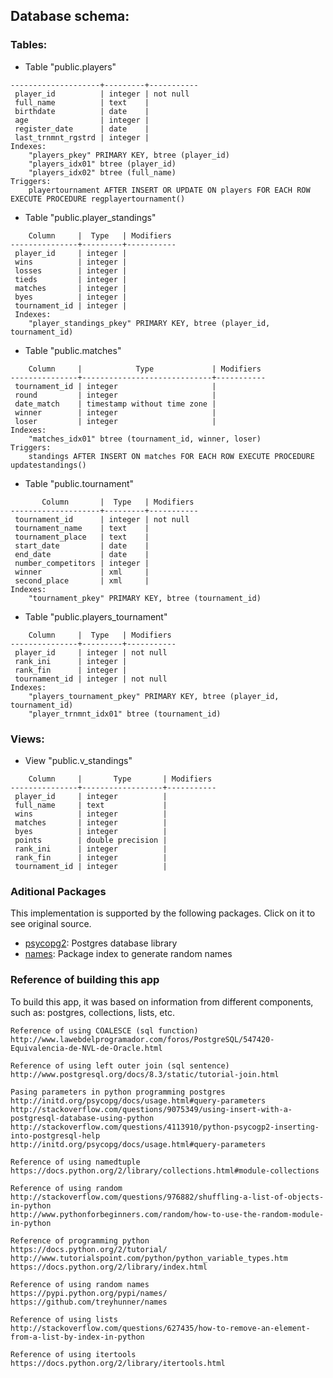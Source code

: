 ## Database schema:
### Tables:
- Table "public.players"
```
--------------------+---------+-----------
 player_id          | integer | not null
 full_name          | text    | 
 birthdate          | date    | 
 age                | integer | 
 register_date      | date    | 
 last_trnmnt_rgstrd | integer | 
Indexes:
    "players_pkey" PRIMARY KEY, btree (player_id)
    "players_idx01" btree (player_id)
    "players_idx02" btree (full_name)
Triggers:
    playertournament AFTER INSERT OR UPDATE ON players FOR EACH ROW EXECUTE PROCEDURE regplayertournament()
```
- Table "public.player_standings"
```
    Column     |  Type   | Modifiers 
---------------+---------+-----------
 player_id     | integer | 
 wins          | integer | 
 losses        | integer | 
 tieds         | integer | 
 matches       | integer | 
 byes          | integer | 
 tournament_id | integer | 
 Indexes:
    "player_standings_pkey" PRIMARY KEY, btree (player_id, tournament_id)
```
- Table "public.matches"
```
    Column     |            Type             | Modifiers 
---------------+-----------------------------+-----------
 tournament_id | integer                     | 
 round         | integer                     | 
 date_match    | timestamp without time zone | 
 winner        | integer                     | 
 loser         | integer                     | 
Indexes:
    "matches_idx01" btree (tournament_id, winner, loser)
Triggers:
    standings AFTER INSERT ON matches FOR EACH ROW EXECUTE PROCEDURE updatestandings()
```
- Table "public.tournament"
```
       Column       |  Type   | Modifiers 
--------------------+---------+-----------
 tournament_id      | integer | not null
 tournament_name    | text    | 
 tournament_place   | text    | 
 start_date         | date    | 
 end_date           | date    | 
 number_competitors | integer | 
 winner             | xml     | 
 second_place       | xml     | 
Indexes:
    "tournament_pkey" PRIMARY KEY, btree (tournament_id)
```
- Table "public.players_tournament"
```
    Column     |  Type   | Modifiers 
---------------+---------+-----------
 player_id     | integer | not null
 rank_ini      | integer | 
 rank_fin      | integer | 
 tournament_id | integer | not null
Indexes:
    "players_tournament_pkey" PRIMARY KEY, btree (player_id, tournament_id)
    "player_trnmnt_idx01" btree (tournament_id)
```
### Views:
- View "public.v_standings"
```
    Column     |       Type       | Modifiers 
---------------+------------------+-----------
 player_id     | integer          | 
 full_name     | text             | 
 wins          | integer          | 
 matches       | integer          | 
 byes          | integer          | 
 points        | double precision | 
 rank_ini      | integer          | 
 rank_fin      | integer          | 
 tournament_id | integer          | 
```

### Aditional Packages
This implementation is supported by the following packages. Click on it to see original source.

- [psycopg2](http://initd.org/psycopg/docs): Postgres database library
- [names](https://pypi.python.org/pypi/names): Package index to generate random names

### Reference of building this app
To build this app, it was based on information from different components, such as:
postgres, collections, lists, etc. 
```
Reference of using COALESCE (sql function)
http://www.lawebdelprogramador.com/foros/PostgreSQL/547420-Equivalencia-de-NVL-de-Oracle.html

Reference of using left outer join (sql sentence)
http://www.postgresql.org/docs/8.3/static/tutorial-join.html

Pasing parameters in python programming postgres
http://initd.org/psycopg/docs/usage.html#query-parameters
http://stackoverflow.com/questions/9075349/using-insert-with-a-postgresql-database-using-python
http://stackoverflow.com/questions/4113910/python-psycogp2-inserting-into-postgresql-help
http://initd.org/psycopg/docs/usage.html#query-parameters

Reference of using namedtuple
https://docs.python.org/2/library/collections.html#module-collections    

Reference of using random
http://stackoverflow.com/questions/976882/shuffling-a-list-of-objects-in-python
http://www.pythonforbeginners.com/random/how-to-use-the-random-module-in-python

Reference of programming python
https://docs.python.org/2/tutorial/
http://www.tutorialspoint.com/python/python_variable_types.htm
https://docs.python.org/2/library/index.html

Reference of using random names
https://pypi.python.org/pypi/names/
https://github.com/treyhunner/names

Reference of using lists
http://stackoverflow.com/questions/627435/how-to-remove-an-element-from-a-list-by-index-in-python

Reference of using itertools
https://docs.python.org/2/library/itertools.html
```









